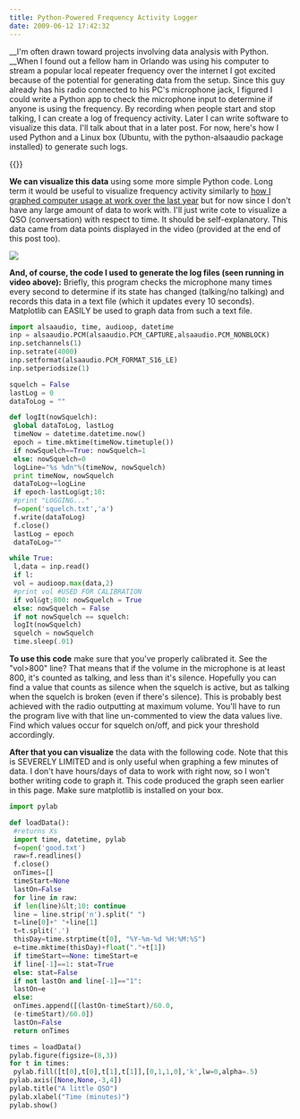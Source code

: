 ```yaml
---
title: Python-Powered Frequency Activity Logger
date: 2009-06-12 17:42:32
---
```




__I'm often drawn toward projects involving data analysis with Python. __When I found out a fellow ham in Orlando was using his computer to stream a popular local repeater frequency over the internet I got excited because of the potential for generating data from the setup. Since this guy already has his radio connected to his PC's microphone jack, I figured I could write a Python app to check the microphone input to determine if anyone is using the frequency. By recording when people start and stop talking, I can create a log of frequency activity. Later I can write software to visualize this data. I'll talk about that in a later post. For now, here's how I used Python and a Linux box (Ubuntu, with the python-alsaaudio package installed) to generate such logs.

{{<youtube wnqsv03hu3U>}}

__We can visualize this data__ using some more simple Python code. Long term it would be useful to visualize frequency activity similarly to [how I graphed computer usage at work over the last year](https://swharden.com/static/2009/06/12/2009-05-20-graphing-computer-usage/) but for now since I don't have any large amount of data to work with. I'll just write cote to visualize a QSO (conversation) with respect to time. It should be self-explanatory. This data came from data points displayed in the video (provided at the end of this post too).

<div class="text-center">

![](https://swharden.com/static/2009/06/12/qsographpng.png)

</div>

__And, of course, the code I used to generate the log files (seen running in video above):__ Briefly, this program checks the microphone many times every second to determine if its state has changed (talking/no talking) and records this data in a text file (which it updates every 10 seconds). Matplotlib can EASILY be used to graph data from such a text file.

```python
import alsaaudio, time, audioop, datetime
inp = alsaaudio.PCM(alsaaudio.PCM_CAPTURE,alsaaudio.PCM_NONBLOCK)
inp.setchannels(1)
inp.setrate(4000)
inp.setformat(alsaaudio.PCM_FORMAT_S16_LE)
inp.setperiodsize(1)

squelch = False
lastLog = 0
dataToLog = ""

def logIt(nowSquelch):
 global dataToLog, lastLog
 timeNow = datetime.datetime.now()
 epoch = time.mktime(timeNow.timetuple())
 if nowSquelch==True: nowSquelch=1
 else: nowSquelch=0
 logLine="%s %dn"%(timeNow, nowSquelch)
 print timeNow, nowSquelch
 dataToLog+=logLine
 if epoch-lastLog&gt;10:
 #print "LOGGING..."
 f=open('squelch.txt','a')
 f.write(dataToLog)
 f.close()
 lastLog = epoch
 dataToLog=""

while True:
 l,data = inp.read()
 if l:
 vol = audioop.max(data,2)
 #print vol #USED FOR CALIBRATION
 if vol&gt;800: nowSquelch = True
 else: nowSquelch = False
 if not nowSquelch == squelch:
 logIt(nowSquelch)
 squelch = nowSquelch
 time.sleep(.01)

```

__To use this code__ make sure that you've properly calibrated it. See the "vol&gt;800" line? That means that if the volume in the microphone is at least 800, it's counted as talking, and less than it's silence. Hopefully you can find a value that counts as silence when the squelch is active, but as talking when the squelch is broken (even if there's silence). This is probably best achieved with the radio outputting at maximum volume. You'll have to run the program live with that line un-commented to view the data values live. Find which values occur for squelch on/off, and pick your threshold accordingly.

__After that you can visualize__ the data with the following code. Note that this is SEVERELY LIMITED and is only useful when graphing a few minutes of data. I don't have hours/days of data to work with right now, so I won't bother writing code to graph it. This code produced the graph seen earlier in this page. Make sure matplotlib is installed on your box.

```python
import pylab

def loadData():
 #returns Xs
 import time, datetime, pylab
 f=open('good.txt')
 raw=f.readlines()
 f.close()
 onTimes=[]
 timeStart=None
 lastOn=False
 for line in raw:
 if len(line)&lt;10: continue
 line = line.strip('n').split(" ")
 t=line[0]+" "+line[1]
 t=t.split('.')
 thisDay=time.strptime(t[0], "%Y-%m-%d %H:%M:%S")
 e=time.mktime(thisDay)+float("."+t[1])
 if timeStart==None: timeStart=e
 if line[-1]==1: stat=True
 else: stat=False
 if not lastOn and line[-1]=="1":
 lastOn=e
 else:
 onTimes.append([(lastOn-timeStart)/60.0,
 (e-timeStart)/60.0])
 lastOn=False
 return onTimes

times = loadData()
pylab.figure(figsize=(8,3))
for t in times:
 pylab.fill([t[0],t[0],t[1],t[1]],[0,1,1,0],'k',lw=0,alpha=.5)
pylab.axis([None,None,-3,4])
pylab.title("A little QSO")
pylab.xlabel("Time (minutes)")
pylab.show()
```